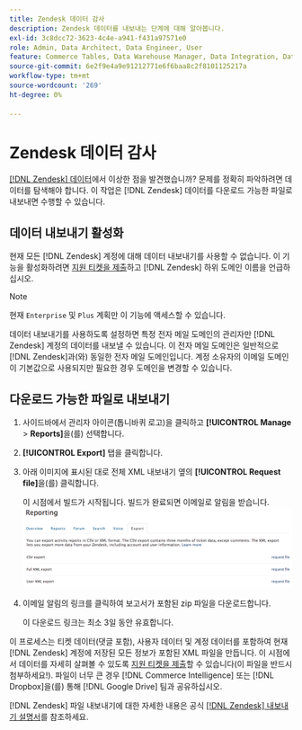 ```yaml
---
title: Zendesk 데이터 감사
description: Zendesk 데이터를 내보내는 단계에 대해 알아봅니다.
exl-id: 3c8dcc72-3623-4c4e-a941-f431a97571e0
role: Admin, Data Architect, Data Engineer, User
feature: Commerce Tables, Data Warehouse Manager, Data Integration, Data Import/Export
source-git-commit: 6e2f9e4a9e91212771e6f6baa8c2f8101125217a
workflow-type: tm+mt
source-wordcount: '269'
ht-degree: 0%

---
```


# Zendesk 데이터 감사

[[!DNL Zendesk] 데이터](../integrations/exp-zendesk-data.md)에서 이상한 점을 발견했습니까? 문제를 정확히 파악하려면 데이터를 탐색해야 합니다. 이 작업은 [!DNL Zendesk] 데이터를 다운로드 가능한 파일로 내보내면 수행할 수 있습니다.

## 데이터 내보내기 활성화

현재 모든 [!DNL Zendesk] 계정에 대해 데이터 내보내기를 사용할 수 없습니다. 이 기능을 활성화하려면 [지원 티켓을 제출](https://experienceleague.adobe.com/docs/commerce-knowledge-base/kb/troubleshooting/miscellaneous/mbi-service-policies.html)하고 [!DNL Zendesk] 하위 도메인 이름을 언급하십시오.

>[!NOTE]
>
>현재 `Enterprise` 및 `Plus` 계획만 이 기능에 액세스할 수 있습니다.

데이터 내보내기를 사용하도록 설정하면 특정 전자 메일 도메인의 관리자만 [!DNL Zendesk] 계정의 데이터를 내보낼 수 있습니다. 이 전자 메일 도메인은 일반적으로 [!DNL Zendesk]과(와) 동일한 전자 메일 도메인입니다. 계정 소유자의 이메일 도메인이 기본값으로 사용되지만 필요한 경우 도메인을 변경할 수 있습니다.

## 다운로드 가능한 파일로 내보내기

1. 사이드바에서 관리자 아이콘(톱니바퀴 로고)을 클릭하고 **[!UICONTROL Manage** > **Reports]**&#x200B;을(를) 선택합니다.
1. **[!UICONTROL Export]** 탭을 클릭합니다.
1. 아래 이미지에 표시된 대로 전체 XML 내보내기 옆의 **[!UICONTROL Request file]**&#x200B;을(를) 클릭합니다.

   이 시점에서 빌드가 시작됩니다. 빌드가 완료되면 이메일로 알림을 받습니다.
   ![reports_export_new.png](../../../assets/reports_export_new.png)

1. 이메일 알림의 링크를 클릭하여 보고서가 포함된 zip 파일을 다운로드합니다.

   이 다운로드 링크는 최소 3일 동안 유효합니다.

이 프로세스는 티켓 데이터(댓글 포함), 사용자 데이터 및 계정 데이터를 포함하여 현재 [!DNL Zendesk] 계정에 저장된 모든 정보가 포함된 XML 파일을 만듭니다. 이 시점에서 데이터를 자세히 살펴볼 수 있도록 [지원 티켓을 제출](https://experienceleague.adobe.com/docs/commerce-knowledge-base/kb/troubleshooting/miscellaneous/mbi-service-policies.html)할 수 있습니다(이 파일을 반드시 첨부하세요!). 파일이 너무 큰 경우 [!DNL Commerce Intelligence] 또는 [!DNL Dropbox]을(를) 통해 [!DNL Google Drive] 팀과 공유하십시오.

[!DNL Zendesk] 파일 내보내기에 대한 자세한 내용은 공식 [[!DNL Zendesk] 내보내기 설명서](https://support.zendesk.com/hc/en-us/articles/4408886165402-Exporting-data-to-a-JSON-CSV-or-XML-file)를 참조하세요.
